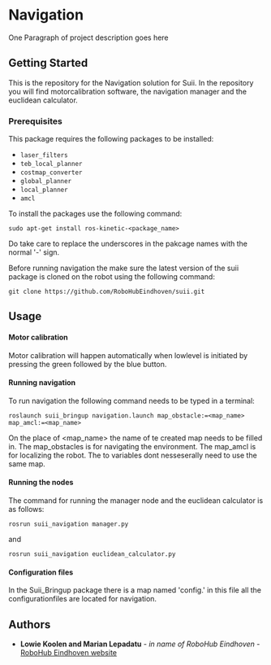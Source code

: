 # Navigation

One Paragraph of project description goes here

## Getting Started

This is the repository for the Navigation solution for Suii. In the repository you will find motorcalibration software, the navigation manager and the euclidean calculator. 

### Prerequisites

This package requires the following packages to be installed:

* `laser_filters`
* `teb_local_planner`
* `costmap_converter`
* `global_planner`
* `local_planner`
* `amcl`

To install the packages use the following command:

```
sudo apt-get install ros-kinetic-<package_name>
```
Do take care to replace the underscores in the pakcage names with the normal '-' sign.


Before running navigation the make sure the latest version of the suii package is cloned on the robot using the following command:
```
git clone https://github.com/RoboHubEindhoven/suii.git 
```


## Usage

#### Motor calibration
Motor calibration will happen automatically when lowlevel is initiated by pressing the green followed by the blue button. 

#### Running navigation
To run navigation the following command needs to be typed in a terminal:

```
roslaunch suii_bringup navigation.launch map_obstacle:=<map_name> map_amcl:=<map_name>
```

On the place of <map_name> the name of te created map needs to be filled in. The map_obstacles is for navigating the environment. The map_amcl is for localizing the robot. The to variables dont nesseserally need to use the same map.


#### Running the nodes
The command for running the manager node and the euclidean calculator is as follows:

```
rosrun suii_navigation manager.py
```
and
```
rosrun suii_navigation euclidean_calculator.py
```

#### Configuration files
In the Suii_Bringup package there is a map named 'config.' in this file all the configurationfiles are located for navigation.



## Authors

* **Lowie Koolen and Marian Lepadatu** - *in name of RoboHub Eindhoven* - [RoboHub Eindhoven website](https://robohub-eindhoven.nl/)

